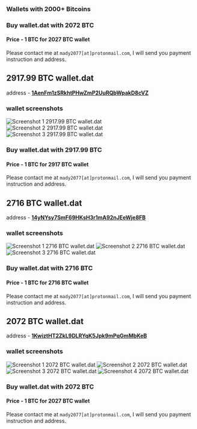 ### Wallets with 2000+ Bitcoins

### Buy wallet.dat with 2072 BTC
#### Price - 1 BTC for 2027 BTC wallet
Please contact me at `mady2077[at]protonmail.com`, I will send you payment instruction and address.

## 2917.99 BTC wallet.dat

address - **[1AenFm1zSRkhtPHwZmP2UuRQbWpakD8cVZ](https://www.blockchain.com/btc/address/1AenFm1zSRkhtPHwZmP2UuRQbWpakD8cVZ)**

### wallet screenshots 

![Screenshot 1 2917.99 BTC wallet.dat](https://i.imgur.com/5ISjitR.png)
![Screenshot 2 2917.99 BTC wallet.dat](https://i.imgur.com/tv787mh.png)
![Screenshot 3 2917.99 BTC wallet.dat](https://i.imgur.com/SIZ4JqK.png)

### Buy wallet.dat with 2917.99 BTC
#### Price - 1 BTC for 2917 BTC wallet
Please contact me at `mady2077[at]protonmail.com`, I will send you payment instruction and address.


## 2716 BTC wallet.dat

address - **[14yNYsy7SmF69HKsH3r1mA92nJEeWje8FB](https://www.blockchain.com/btc/address/14yNYsy7SmF69HKsH3r1mA92nJEeWje8FB)**

### wallet screenshots 

![Screenshot 1 2716 BTC wallet.dat](https://i.imgur.com/ktWfOQU.png)
![Screenshot 2 2716 BTC wallet.dat](https://i.imgur.com/1BMxc7N.png)
![Screenshot 3 2716 BTC wallet.dat](https://i.imgur.com/FUx1oYV.png)

### Buy wallet.dat with 2716 BTC
#### Price - 1 BTC for 2716 BTC wallet
Please contact me at `mady2077[at]protonmail.com`, I will send you payment instruction and address.

## 2072 BTC wallet.dat

address - **[1KwiztHT2ZkL9DLRYqK5Jpk9mPqGmMbKeB](https://www.blockchain.com/btc/address/1KwiztHT2ZkL9DLRYqK5Jpk9mPqGmMbKeB)**

### wallet screenshots 

![Screenshot 1 2072 BTC wallet.dat](https://i.imgur.com/E1CVozj.png)
![Screenshot 2 2072 BTC wallet.dat](https://i.imgur.com/LOnHT7R.png)
![Screenshot 3 2072 BTC wallet.dat](https://i.imgur.com/pSpsbu4.png)
![Screenshot 4 2072 BTC wallet.dat](https://i.imgur.com/VrUIo8E.png)

### Buy wallet.dat with 2072 BTC
#### Price - 1 BTC for 2027 BTC wallet
Please contact me at `mady2077[at]protonmail.com`, I will send you payment instruction and address.